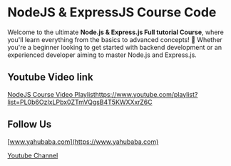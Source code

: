 # NodeJS & ExpressJS Course Code

Welcome to the ultimate **Node.js & Express.js Full tutorial Course**, where you'll learn everything from the basics to advanced concepts! 🚀 Whether you're a beginner looking to get started with backend development or an experienced developer aiming to master Node.js and Express.js.


## Youtube Video link

[NodeJS Course Video Playlist]()https://www.youtube.com/playlist?list=PL0b6OzIxLPbx0ZTmVQgsB4T5KWXXxrZ6C

## Follow Us

[www.yahubaba.com](https://www.yahubaba.com)

[Youtube Channel](https://www.youtube.com/yahoobaba)
